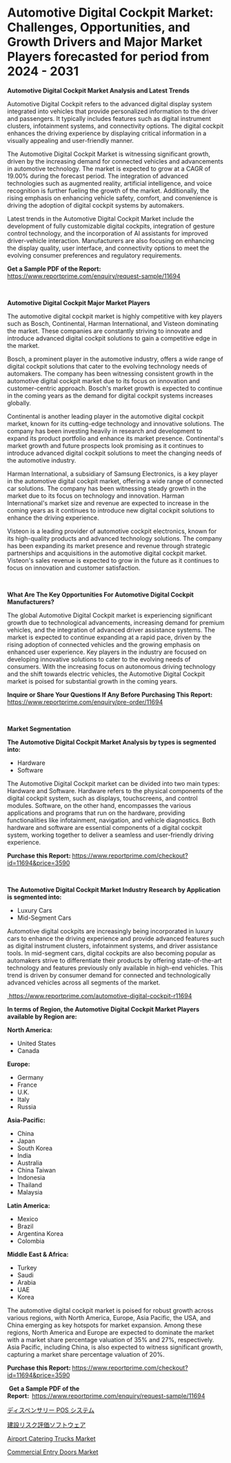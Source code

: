 <p><h1>Automotive Digital Cockpit Market: Challenges, Opportunities, and Growth Drivers and Major Market Players forecasted for period from 2024 - 2031</h1></p><p><strong>Automotive Digital Cockpit Market Analysis and Latest Trends</strong></p>
<p><p>Automotive Digital Cockpit refers to the advanced digital display system integrated into vehicles that provide personalized information to the driver and passengers. It typically includes features such as digital instrument clusters, infotainment systems, and connectivity options. The digital cockpit enhances the driving experience by displaying critical information in a visually appealing and user-friendly manner.</p><p>The Automotive Digital Cockpit Market is witnessing significant growth, driven by the increasing demand for connected vehicles and advancements in automotive technology. The market is expected to grow at a CAGR of 19.00% during the forecast period. The integration of advanced technologies such as augmented reality, artificial intelligence, and voice recognition is further fueling the growth of the market. Additionally, the rising emphasis on enhancing vehicle safety, comfort, and convenience is driving the adoption of digital cockpit systems by automakers.</p><p>Latest trends in the Automotive Digital Cockpit Market include the development of fully customizable digital cockpits, integration of gesture control technology, and the incorporation of AI assistants for improved driver-vehicle interaction. Manufacturers are also focusing on enhancing the display quality, user interface, and connectivity options to meet the evolving consumer preferences and regulatory requirements.</p></p>
<p><strong>Get a Sample PDF of the Report:&nbsp;</strong> <a href="https://www.reportprime.com/enquiry/request-sample/11694">https://www.reportprime.com/enquiry/request-sample/11694</a></p>
<p>&nbsp;</p>
<p><strong>Automotive Digital Cockpit Major Market Players</strong></p>
<p><p>The automotive digital cockpit market is highly competitive with key players such as Bosch, Continental, Harman International, and Visteon dominating the market. These companies are constantly striving to innovate and introduce advanced digital cockpit solutions to gain a competitive edge in the market.</p><p>Bosch, a prominent player in the automotive industry, offers a wide range of digital cockpit solutions that cater to the evolving technology needs of automakers. The company has been witnessing consistent growth in the automotive digital cockpit market due to its focus on innovation and customer-centric approach. Bosch's market growth is expected to continue in the coming years as the demand for digital cockpit systems increases globally.</p><p>Continental is another leading player in the automotive digital cockpit market, known for its cutting-edge technology and innovative solutions. The company has been investing heavily in research and development to expand its product portfolio and enhance its market presence. Continental's market growth and future prospects look promising as it continues to introduce advanced digital cockpit solutions to meet the changing needs of the automotive industry.</p><p>Harman International, a subsidiary of Samsung Electronics, is a key player in the automotive digital cockpit market, offering a wide range of connected car solutions. The company has been witnessing steady growth in the market due to its focus on technology and innovation. Harman International's market size and revenue are expected to increase in the coming years as it continues to introduce new digital cockpit solutions to enhance the driving experience.</p><p>Visteon is a leading provider of automotive cockpit electronics, known for its high-quality products and advanced technology solutions. The company has been expanding its market presence and revenue through strategic partnerships and acquisitions in the automotive digital cockpit market. Visteon's sales revenue is expected to grow in the future as it continues to focus on innovation and customer satisfaction.</p></p>
<p>&nbsp;</p>
<p><strong>What Are The Key Opportunities For Automotive Digital Cockpit Manufacturers?</strong></p>
<p><p>The global Automotive Digital Cockpit market is experiencing significant growth due to technological advancements, increasing demand for premium vehicles, and the integration of advanced driver assistance systems. The market is expected to continue expanding at a rapid pace, driven by the rising adoption of connected vehicles and the growing emphasis on enhanced user experience. Key players in the industry are focused on developing innovative solutions to cater to the evolving needs of consumers. With the increasing focus on autonomous driving technology and the shift towards electric vehicles, the Automotive Digital Cockpit market is poised for substantial growth in the coming years.</p></p>
<p><strong>Inquire or Share Your Questions If Any Before Purchasing This Report:</strong> <a href="https://www.reportprime.com/enquiry/pre-order/11694">https://www.reportprime.com/enquiry/pre-order/11694</a></p>
<p>&nbsp;</p>
<p><strong>Market Segmentation</strong></p>
<p><strong>The Automotive Digital Cockpit Market Analysis by types is segmented into:</strong></p>
<p><ul><li>Hardware</li><li>Software</li></ul></p>
<p><p>The Automotive Digital Cockpit market can be divided into two main types: Hardware and Software. Hardware refers to the physical components of the digital cockpit system, such as displays, touchscreens, and control modules. Software, on the other hand, encompasses the various applications and programs that run on the hardware, providing functionalities like infotainment, navigation, and vehicle diagnostics. Both hardware and software are essential components of a digital cockpit system, working together to deliver a seamless and user-friendly driving experience.</p></p>
<p><strong>Purchase this Report:&nbsp;</strong><a href="https://www.reportprime.com/checkout?id=11694&price=3590">https://www.reportprime.com/checkout?id=11694&price=3590</a></p>
<p>&nbsp;</p>
<p><strong>The Automotive Digital Cockpit Market Industry Research by Application is segmented into:</strong></p>
<p><ul><li>Luxury Cars</li><li>Mid-Segment Cars</li></ul></p>
<p><p>Automotive digital cockpits are increasingly being incorporated in luxury cars to enhance the driving experience and provide advanced features such as digital instrument clusters, infotainment systems, and driver assistance tools. In mid-segment cars, digital cockpits are also becoming popular as automakers strive to differentiate their products by offering state-of-the-art technology and features previously only available in high-end vehicles. This trend is driven by consumer demand for connected and technologically advanced vehicles across all segments of the market.</p></p>
<p><a href="https://www.reportprime.com/automotive-digital-cockpit-r11694">&nbsp;https://www.reportprime.com/automotive-digital-cockpit-r11694</a></p>
<p><strong>In terms of Region, the Automotive Digital Cockpit Market Players available by Region are:</strong></p>
<p>
    <p> <strong> North America: </strong>
        <ul>
            <li>United States</li>
            <li>Canada</li>
        </ul>
        </p> 
    <p> <strong> Europe: </strong>
        <ul>
            <li>Germany</li>
            <li>France</li>
            <li>U.K.</li>
            <li>Italy</li>
            <li>Russia</li>
        </ul>
        </p> 
    <p> <strong> Asia-Pacific: </strong>
        <ul>
            <li>China</li>
            <li>Japan</li>
            <li>South Korea</li>
            <li>India</li>
            <li>Australia</li>
            <li>China Taiwan</li>
            <li>Indonesia</li>
            <li>Thailand</li>
            <li>Malaysia</li>
        </ul>
        </p> 
    <p> <strong> Latin America: </strong>
        <ul>
            <li>Mexico</li>
            <li>Brazil</li>
            <li>Argentina Korea</li>
            <li>Colombia</li>
        </ul>
        </p> 
    <p> <strong> Middle East & Africa: </strong>
        <ul>
            <li>Turkey</li>
            <li>Saudi</li>
            <li>Arabia</li>
            <li>UAE</li>
            <li>Korea</li>
        </ul>
    </p>
    </p>
<p><p>The automotive digital cockpit market is poised for robust growth across various regions, with North America, Europe, Asia Pacific, the USA, and China emerging as key hotspots for market expansion. Among these regions, North America and Europe are expected to dominate the market with a market share percentage valuation of 35% and 27%, respectively. Asia Pacific, including China, is also expected to witness significant growth, capturing a market share percentage valuation of 20%.</p></p>
<p><strong>Purchase this Report: </strong><a href="https://www.reportprime.com/checkout?id=11694&price=3590">https://www.reportprime.com/checkout?id=11694&price=3590</a></p>
<p>&nbsp;<strong>Get a Sample PDF of the Report:&nbsp;&nbsp;</strong><a href="https://www.reportprime.com/enquiry/request-sample/11694">https://www.reportprime.com/enquiry/request-sample/11694</a></p>
<p><strong></strong></p>
<p><p><a href="https://github.com/JoanaNitzsche/Market-Research-Report-List-1/blob/main/235097569412.md">ディスペンサリー POS システム</a></p><p><a href="https://github.com/KaliMetz2023/Market-Research-Report-List-1/blob/main/130619169413.md">建設リスク評価ソフトウェア</a></p><p><a href="https://github.com/LibbySpencer2018/Market-Research-Report-List-1/blob/main/airport-catering-trucks-market.md">Airport Catering Trucks Market</a></p><p><a href="https://issuu.com/reportprime-2/docs/commercial-entry-doors-market-size-2030.pptx">Commercial Entry Doors Market</a></p></p>